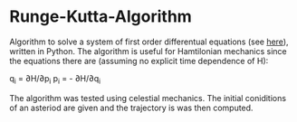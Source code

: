 # Runge-Kutta-Algorithm

Algorithm to solve a system of first order differentual equations (see [here](https://en.wikipedia.org/wiki/Runge%E2%80%93Kutta_methods#The_Runge%E2%80%93Kutta_method)), written in Python. The algorithm is useful for Hamtilonian mechanics since the equations there are (assuming no explicit time dependence of H):

q<sub>i</sub> =  ∂H/∂p<sub>i</sub> 
p<sub>i</sub> = - ∂H/∂q<sub>i</sub> 

The algorithm was tested using celestial mechanics. The initial coniditions of an asteriod are given and the trajectory is was then computed.

